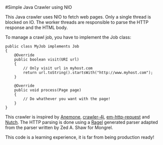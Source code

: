 #Simple Java Crawler using NIO

This Java crawler uses NIO to fetch web pages. Only a single thread is blocked on IO. The worker threads are responsible to parse the HTTP response and the HTML body.

To manage a crawl job, you have to implement the Job class:

    public class MyJob implements Job
    {	
        @Override
        public boolean visit(URI url)
        {
            // Only visit url in myhost.com
            return url.toString().startsWith("http://www.myhost.com");
        }

        @Override
        public void process(Page page)
        {
            // Do whathever you want with the page!
        }
    }


This crawler is inspired by [Anemone](https://github.com/chriskite/anemone), [crawler-4j](http://code.google.com/p/crawler4j/), [em-http-request](https://github.com/igrigorik/em-http-request) and [Nutch](http://nutch.apache.org/). The HTTP parsing is done using a [Ragel](http://www.complang.org/ragel/) generated parser adapted from the parser written by Zed A. Shaw for Mongrel.

This code is a learning experience, it is far from being production ready!
